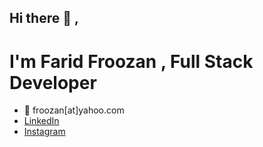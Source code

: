 ## Hi there 👋 ,
# I'm Farid Froozan , Full Stack Developer

- 💬 froozan[at]yahoo.com
- [LinkedIn](https://www.linkedin.com/in/faridfroozan/)
- [Instagram](https://instagram.com/faridfr)
